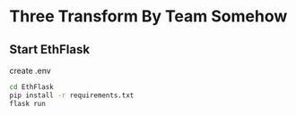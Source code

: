 # Three Transform By Team Somehow

## Start EthFlask

create .env

```zsh
cd EthFlask
pip install -r requirements.txt
flask run
```

##
